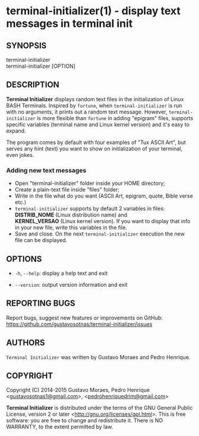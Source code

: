 terminal-initializer(1) - display text messages in terminal init
================================================================

<!-- Markdown file written to creating application manual file (roff manpage) using "ronn" tool:
Command to convert "*.md" to "*.1.gz" (in the "terminal-initializer_man" folder):
	ronn -roff terminal-initializer.1.md && gzip -9 terminal-initializer.1 && mv terminal-initializer.1.gz ../terminal-initializer/usr/share/man/man1
To preview the man page using man, enter the command:
    man ../terminal-initializer/usr/share/man/man1/terminal-initializer.1.gz
-->

## SYNOPSIS

terminal-initializer <br>
terminal-initializer [OPTION]

## DESCRIPTION

**Terminal Initializer** displays random text files in the initialization of Linux BASH Terminals. Inspired by `fortune`, when `terminal-initializer` is run with no arguments, it prints out a random text message. However, `terminal-initializer` is more flexible than `fortune` in adding "epigram" files, supports specific variables (terminal name and Linux kernel version) and it's easy to expand.

The program comes by default with four examples of "Tux ASCII Art", but serves any hint (text) you want to show on initialization of your terminal, even jokes.

### Adding new text messages
 * Open "terminal-initializer" folder inside your HOME directory;
 * Create a plain-text file inside "files" folder;
 * Write in the file what do you want (ASCII Art, epigram, quote, Bible verse etc.)
 * `terminal-initializer` supports by default 2 variables in files: <br> **DISTRIB_NOME** (Linux distribution name) and <br> **KERNEL_VERSAO** (Linux kernel version). If you want to display that info in your new file, write this variables in the file.
 * Save and close. On the next `terminal-initializer` execution the new file can be displayed.

## OPTIONS
  * `-h`, `--help`:
    display a help text and exit

  * `--version`:
    output version information and exit

## REPORTING BUGS
Report bugs, suggest new features or improvements on GitHub: <https://github.com/gustavosotnas/terminal-initializer/issues>

## AUTHORS
`Terminal Initializer` was written by Gustavo Moraes and Pedro Henrique.

## COPYRIGHT
Copyright (C) 2014-2015 Gustavo Moraes, Pedro Henrique
    <<gustavosotnas1@gmail.com>>, <<pedrohenriquedrim@gmail.com>>

**Terminal Initializer** is distributed under the terms of the GNU General Public License, version 2 or later <<http://gnu.org/licenses/gpl.html>>.
This is free software: you are free to change and redistribute it.
There is NO WARRANTY, to the extent permitted by law.
